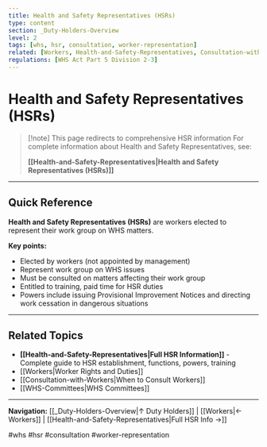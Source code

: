 ```yaml
---
title: Health and Safety Representatives (HSRs)
type: content
section: _Duty-Holders-Overview
level: 2
tags: [whs, hsr, consultation, worker-representation]
related: [Workers, Health-and-Safety-Representatives, Consultation-with-Workers]
regulations: [WHS Act Part 5 Division 2-3]
---
```


# Health and Safety Representatives (HSRs)

> [!note] This page redirects to comprehensive HSR information
> For complete information about Health and Safety Representatives, see:
> 
> **[[Health-and-Safety-Representatives|Health and Safety Representatives (HSRs)]]**

---

## Quick Reference

**Health and Safety Representatives (HSRs)** are workers elected to represent their work group on WHS matters.

**Key points:**
- Elected by workers (not appointed by management)
- Represent work group on WHS issues
- Must be consulted on matters affecting their work group
- Entitled to training, paid time for HSR duties
- Powers include issuing Provisional Improvement Notices and directing work cessation in dangerous situations

---

## Related Topics

- **[[Health-and-Safety-Representatives|Full HSR Information]]** - Complete guide to HSR establishment, functions, powers, training
- [[Workers|Worker Rights and Duties]]
- [[Consultation-with-Workers|When to Consult Workers]]
- [[WHS-Committees|WHS Committees]]

---

**Navigation:** [[_Duty-Holders-Overview|↑ Duty Holders]] | [[Workers|← Workers]] | [[Health-and-Safety-Representatives|Full HSR Info →]]

#whs #hsr #consultation #worker-representation
